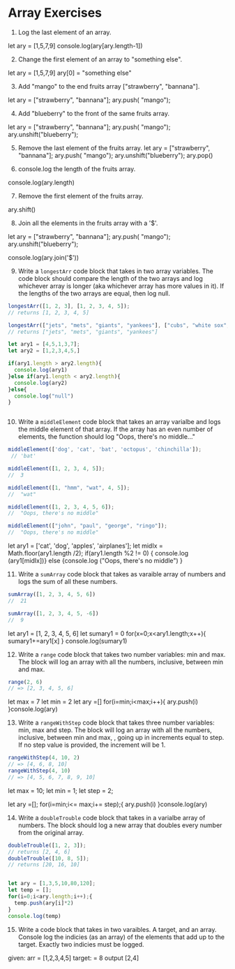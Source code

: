 # Array Exercises

1. Log the last element of an array.

let ary = [1,5,7,9]
console.log(ary[ary.length-1])


2. Change the first element of an array to "something else".

let ary = [1,5,7,9]
ary[0] = "something else"


3. Add "mango" to the end fruits array ["strawberry", "bannana"].

let ary = ["strawberry", "bannana"];
ary.push( "mango");


4. Add "blueberry" to the front of the same fruits array.

let ary = ["strawberry", "bannana"];
ary.push( "mango");
ary.unshift("blueberry");


5. Remove the last element of the fruits array.
let ary = ["strawberry", "bannana"];
ary.push( "mango");
ary.unshift("blueberry");
ary.pop()

6. console.log the length of the fruits array.

console.log(ary.length)

7. Remove the first element of the fruits array.

ary.shift()

8. Join all the elements in the fruits array with a '$'.

let ary = ["strawberry", "bannana"];
ary.push( "mango");
ary.unshift("blueberry");

console.log(ary.join('$'))


9. Write a `longestArr` code block that takes in two array variables. The code block should compare the length of the two arrays and log whichever array is longer (aka whichever array has more values in it). If the lengths of the two arrays are equal, then log null.
```js
longestArr([1, 2, 3], [1, 2, 3, 4, 5]);
// returns [1, 2, 3, 4, 5]

longestArr(["jets", "mets", "giants", "yankees"], ["cubs", "white sox", "bulls"]);
// returns ["jets", "mets", "giants", "yankees"]

let ary1 = [4,5,1,3,7];
let ary2 = [1,2,3,4,5,]

if(ary1.length > ary2.length){
  console.log(ary1)
}else if(ary1.length < ary2.length){
  console.log(ary2)
}else{
  console.log("null")
}



```
10. Write a `middleElement` code block that takes an array varialbe and logs the middle element of that array.
If the array has an even number of elements, the function should log "Oops, there's no middle..."

```js
middleElement(['dog', 'cat', 'bat', 'octopus', 'chinchilla']);
 // 'bat'

middleElement([1, 2, 3, 4, 5]);
//  3

middleElement([1, "hmm", "wat", 4, 5]);
//  "wat"

middleElement([1, 2, 3, 4, 5, 6]);
//  "Oops, there's no middle"

middleElement(["john", "paul", "george", "ringo"]);
//  "Oops, there's no middle"
```

let ary1 = ['cat', 'dog', 'apples', 'airplanes'];
let midIx = Math.floor(ary1.length /2);
if(ary1.length %2 != 0) {
console.log (ary1[midIx])}
else {console.log ("Oops, there's no middle")
}


11. Write a `sumArray` code block that takes as varaible array of numbers and logs the sum of all these numbers.
```js
sumArray([1, 2, 3, 4, 5, 6])
//  21

sumArray([1, 2, 3, 4, 5, -6])
//  9
```

let ary1 = [1, 2, 3, 4, 5, 6]
let sumary1 = 0
for(x=0;x<ary1.length;x++){
  sumary1+=ary1[x]
}
console.log(sumary1)


12. Write a `range` code block that takes two number variables: min and max.
The block will log an array with all the numbers, inclusive, between min and max.

```js
range(2, 6)
// => [2, 3, 4, 5, 6]
```

let max = 7
let min = 2
let ary =[]
for(i=min;i<max;i++){
  ary.push(i)
}console.log(ary)


13. Write a `rangeWithStep` code block that takes three number variables: min, max and step.
The block will log an array with all the numbers, inclusive, between min and max, , going up in increments equal to step.
If no step value is provided, the increment will be 1.
```js
rangeWithStep(4, 10, 2)
// => [4, 6, 8, 10]
rangeWithStep(4, 10)
// => [4, 5, 6, 7, 8, 9, 10]
```

let max = 10;
let min =  1;
let step = 2;

let ary =[];
for(i=min;i<= max;i+= step);{
  ary.push(i)
}console.log(ary)

14. Write a `doubleTrouble` code block that takes in a varialbe array of numbers.
The block should log a new array that doubles every number from the original array.
```js
doubleTrouble([1, 2, 3]);
// returns [2, 4, 6]
doubleTrouble([10, 8, 5]);
// returns [20, 16, 10]


let ary = [1,3,5,10,80,120];
let temp = [];
for(i=0;i<ary.length;i++);{
  temp.push(ary[i]*2)
}
console.log(temp)

```

15. Write a code block that takes in two varaibles. A target, and an array. Console log the indicies (as an array) of the elements that add up to the target. Exactly two indicies must be logged.

 given: arr = [1,2,3,4,5]
 target: = 8
 output [2,4]
